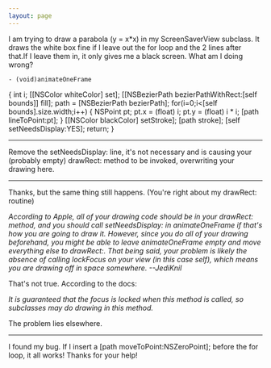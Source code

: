 ```yaml
---
layout: page
---
```


I am trying to draw a parabola (y = x*x) in my ScreenSaverView subclass. It draws the white box fine if I leave out the     for loop and the 2 lines after that.If I leave them in, it only gives me a black screen. What am I doing wrong?

    - (void)animateOneFrame
{
	int i;
	[[NSColor whiteColor] set];
	[[NSBezierPath bezierPathWithRect:[self bounds]] fill];
	path = [NSBezierPath bezierPath];
	for(i=0;i<[self bounds].size.width;i++) { 
		NSPoint pt;
		pt.x = (float) i;
		pt.y = (float) i * i;
		[path lineToPoint:pt];
	}
	[[NSColor blackColor] setStroke];
	[path stroke];
	[self setNeedsDisplay:YES];
	return;
}


----

Remove the     setNeedsDisplay: line, it's not necessary and is causing your (probably empty)     drawRect: method to be invoked, overwriting your drawing here.

----

Thanks, but the same thing still happens. (You're right about my     drawRect: routine)

*According to Apple, all of your drawing code should be in your     drawRect: method, and you should call     setNeedsDisplay: in     animateOneFrame if that's how you are going to draw it. However, since you do all of your drawing beforehand, you might be able to leave     animateOneFrame empty and move everything else to     drawRect:. That being said, your problem is likely the absence of calling     lockFocus on your view (in this case     self), which means you are drawing off in space somewhere. --JediKnil*

That's not true. According to the docs:

*It is guaranteed that the focus is locked when this method is called, so subclasses may do drawing in this method.*

The problem lies elsewhere.

----

I found my bug. If I insert a     [path moveToPoint:NSZeroPoint]; before the     for loop, it all works! Thanks for your help!
